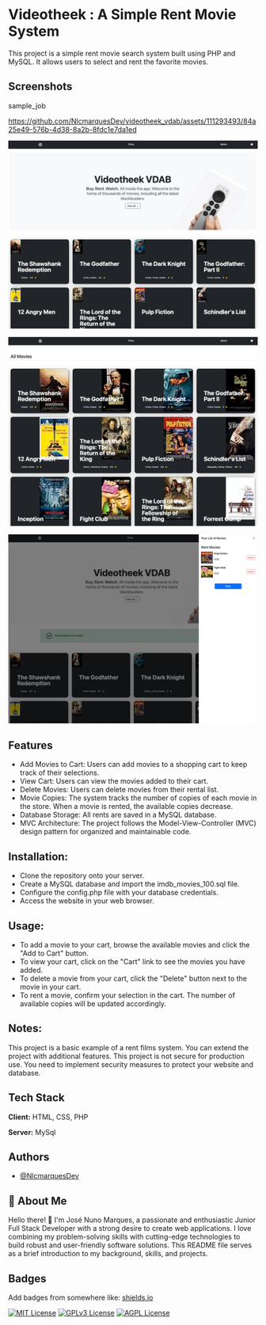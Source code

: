 # Videotheek : A Simple Rent Movie System

This project is a simple rent movie search system built using PHP and MySQL. It allows users to select and rent the favorite movies.

## Screenshots

sample_job

https://github.com/NlcmarquesDev/videotheek_vdab/assets/111293493/84a25e49-576b-4d38-8a2b-8fdc1e7da1ed

![My image](/assets/images/photo1.png)

![My image](/assets/images/photo2.png)

![My image](/assets/images/photo3.png)

## Features

- Add Movies to Cart: Users can add movies to a shopping cart to keep track of their selections.
- View Cart: Users can view the movies added to their cart.
- Delete Movies: Users can delete movies from their rental list.
- Movie Copies: The system tracks the number of copies of each movie in the store. When a movie is rented, the available copies decrease.
- Database Storage: All rents are saved in a MySQL database.
- MVC Architecture: The project follows the Model-View-Controller (MVC) design pattern for organized and maintainable code.

## Installation:

- Clone the repository onto your server.
- Create a MySQL database and import the imdb_movies_100.sql file.
- Configure the config.php file with your database credentials.
- Access the website in your web browser.

## Usage:

- To add a movie to your cart, browse the available movies and click the "Add to Cart" button.
- To view your cart, click on the "Cart" link to see the movies you have added.
- To delete a movie from your cart, click the "Delete" button next to the movie in your cart.
- To rent a movie, confirm your selection in the cart. The number of available copies will be updated accordingly.

## Notes:

This project is a basic example of a rent films system.
You can extend the project with additional features.
This project is not secure for production use. You need to implement security measures to protect your website and database.

## Tech Stack

**Client:** HTML, CSS, PHP

**Server:** MySql

## Authors

- [@NlcmarquesDev](https://www.github.com/NlcmarquesDev)

## 🚀 About Me

Hello there! 👋 I'm José Nuno Marques, a passionate and enthusiastic Junior Full Stack Developer with a strong desire to create web applications. I love combining my problem-solving skills with cutting-edge technologies to build robust and user-friendly software solutions. This README file serves as a brief introduction to my background, skills, and projects.

## Badges

Add badges from somewhere like: [shields.io](https://shields.io/)

[![MIT License](https://img.shields.io/badge/License-MIT-green.svg)](https://choosealicense.com/licenses/mit/)
[![GPLv3 License](https://img.shields.io/badge/License-GPL%20v3-yellow.svg)](https://opensource.org/licenses/)
[![AGPL License](https://img.shields.io/badge/license-AGPL-blue.svg)](http://www.gnu.org/licenses/agpl-3.0)
